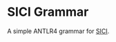 # SICI Grammar

A simple ANTLR4 grammar for [SICI](https://en.wikipedia.org/wiki/Serial_Item_and_Contribution_Identifier).  

